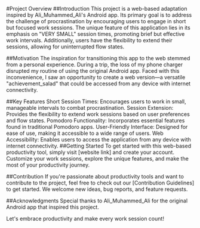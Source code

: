 #Project Overview
##Introduction
This project is a web-based adaptation inspired by Ali_Muhammed_Ali's Android app. Its primary goal is to address the challenge of procrastination by encouraging users to engage in short but focused work sessions. The unique feature of this application lies in its emphasis on "VERY SMALL" session times, promoting brief but effective work intervals. Additionally, users have the flexibility to extend their sessions, allowing for uninterrupted flow states.

##Motivation
The inspiration for transitioning this app to the web stemmed from a personal experience. During a trip, the loss of my phone charger disrupted my routine of using the original Android app. Faced with this inconvenience, I saw an opportunity to create a web version—a versatile "achievement_salad" that could be accessed from any device with internet connectivity.

##Key Features
Short Session Times: Encourages users to work in small, manageable intervals to combat procrastination.
Session Extension: Provides the flexibility to extend work sessions based on user preferences and flow states.
Pomodoro Functionality: Incorporates essential features found in traditional Pomodoro apps.
User-Friendly Interface: Designed for ease of use, making it accessible to a wide range of users.
Web Accessibility: Enables users to access the application from any device with internet connectivity.
##Getting Started
To get started with this web-based productivity tool, simply visit [website link] and create your account. Customize your work sessions, explore the unique features, and make the most of your productivity journey.

##Contribution
If you're passionate about productivity tools and want to contribute to the project, feel free to check out our [Contribution Guidelines] to get started. We welcome new ideas, bug reports, and feature requests.

##Acknowledgments
Special thanks to Ali_Muhammed_Ali for the original Android app that inspired this project.

Let's embrace productivity and make every work session count!
